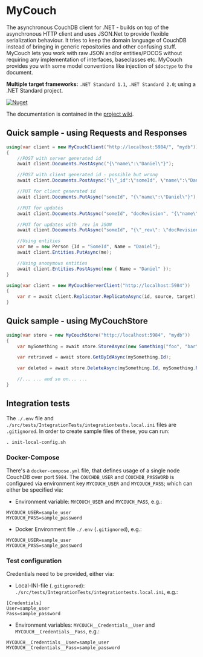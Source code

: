 # MyCouch #
The asynchronous CouchDB client for .NET - builds on top of the asynchronous HTTP client and uses JSON.Net to provide flexible serialization behaviour. It tries to keep the domain language of CouchDB instead of bringing in generic repositories and other confusing stuff. MyCouch lets you work with raw JSON and/or entities/POCOS without requiring any implementation of interfaces, baseclasses etc. MyCouch provides you with some model conventions like injection of `$doctype` to the document.

**Multiple target frameworks:** `.NET Standard 1.1`, `.NET Standard 2.0`; using a .NET Standard project.

[![Nuget](https://img.shields.io/nuget/v/mycouch.svg)](https://www.nuget.org/packages/mycouch/)

The documentation is contained in the [project wiki](https://github.com/danielwertheim/mycouch/wiki).

## Quick sample - using Requests and Responses ##

```csharp
using(var client = new MyCouchClient("http://localhost:5984/", "mydb"))
{
    //POST with server generated id
    await client.Documents.PostAsync("{\"name\":\"Daniel\"}");

	//POST with client generated id - possible but wrong
    await client.Documents.PostAsync("{\"_id":\"someId", \"name\":\"Daniel\"}");

    //PUT for client generated id
    await client.Documents.PutAsync("someId", "{\"name\":\"Daniel\"}");

    //PUT for updates
    await client.Documents.PutAsync("someId", "docRevision", "{\"name\":\"Daniel Wertheim\"}");

	//PUT for updates with _rev in JSON
    await client.Documents.PutAsync("someId", "{\"_rev\": \"docRevision\", \"name\":\"Daniel Wertheim\"}");

    //Using entities
    var me = new Person {Id = "SomeId", Name = "Daniel"};
    await client.Entities.PutAsync(me);

    //Using anonymous entities
    await client.Entities.PostAsync(new { Name = "Daniel" });
}
```

```csharp
using(var client = new MyCouchServerClient("http://localhost:5984"))
{
    var r = await client.Replicator.ReplicateAsync(id, source, target);
}
```

## Quick sample - using MyCouchStore ##
```csharp
using(var store = new MyCouchStore("http://localhost:5984", "mydb"))
{
    var mySomething = await store.StoreAsync(new Something("foo", "bar", 42));

    var retrieved = await store.GetByIdAsync(mySomething.Id);

    var deleted = await store.DeleteAsync(mySomething.Id, mySomething.Rev);

    //... ... and so on... ...
}
```

## Integration tests
The `./.env` file and `./src/tests/IntegrationTests/integrationtests.local.ini` files are `.gitignored`. In order to create sample files of these, you can run:

```
. init-local-config.sh
```

### Docker-Compose
There's a `docker-compose.yml` file, that defines usage of a single node CouchDB over port `5984`. The `COUCHDB_USER` and `COUCHDB_PASSWORD` is configured via environment key `MYCOUCH_USER` and `MYCOUCH_PASS`; which can either be specified via:

- Environment variable: `MYCOUCH_USER` and `MYCOUCH_PASS`, e.g.:
```
MYCOUCH_USER=sample_user
MYCOUCH_PASS=sample_password
```

- Docker Environment file `./.env` (`.gitignored`), e.g.:
```
MYCOUCH_USER=sample_user
MYCOUCH_PASS=sample_password
```

### Test configuration
Credentials need to be provided, either via:

- Local-INI-file (`.gitignored`): `./src/tests/IntegrationTests/integrationtests.local.ini`, e.g.:
```
[Credentials]
User=sample_user
Pass=sample_password
```

- Environment variables: `MYCOUCH__Credentials__User` and `MYCOUCH__Credentials__Pass`, e.g.:

```
MYCOUCH__Credentials__User=sample_user
MYCOUCH__Credentials__Pass=sample_password
```